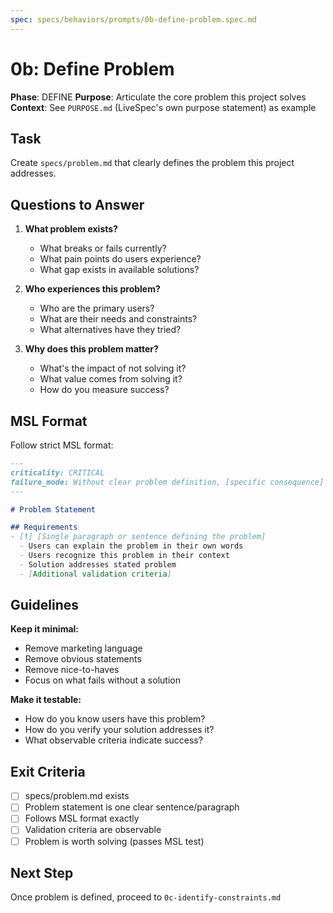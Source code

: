```yaml
---
spec: specs/behaviors/prompts/0b-define-problem.spec.md
---
```


# 0b: Define Problem

**Phase**: DEFINE
**Purpose**: Articulate the core problem this project solves
**Context**: See `PURPOSE.md` (LiveSpec's own purpose statement) as example

## Task

Create `specs/problem.md` that clearly defines the problem this project addresses.

## Questions to Answer

1. **What problem exists?**
   - What breaks or fails currently?
   - What pain points do users experience?
   - What gap exists in available solutions?

2. **Who experiences this problem?**
   - Who are the primary users?
   - What are their needs and constraints?
   - What alternatives have they tried?

3. **Why does this problem matter?**
   - What's the impact of not solving it?
   - What value comes from solving it?
   - How do you measure success?

## MSL Format

Follow strict MSL format:

```markdown
---
criticality: CRITICAL
failure_mode: Without clear problem definition, [specific consequence]
---

# Problem Statement

## Requirements
- [!] [Single paragraph or sentence defining the problem]
  - Users can explain the problem in their own words
  - Users recognize this problem in their context
  - Solution addresses stated problem
  - [Additional validation criteria]
```

## Guidelines

**Keep it minimal:**
- Remove marketing language
- Remove obvious statements
- Remove nice-to-haves
- Focus on what fails without a solution

**Make it testable:**
- How do you know users have this problem?
- How do you verify your solution addresses it?
- What observable criteria indicate success?

## Exit Criteria

- [ ] specs/problem.md exists
- [ ] Problem statement is one clear sentence/paragraph
- [ ] Follows MSL format exactly
- [ ] Validation criteria are observable
- [ ] Problem is worth solving (passes MSL test)

## Next Step

Once problem is defined, proceed to `0c-identify-constraints.md`

